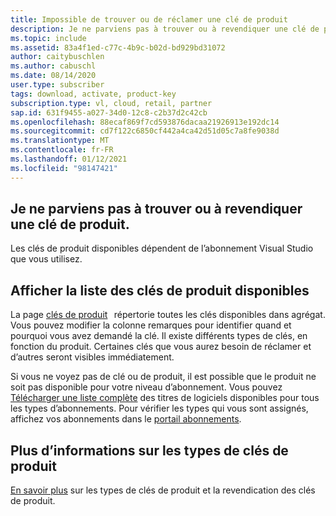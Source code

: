 ```yaml
---
title: Impossible de trouver ou de réclamer une clé de produit
description: Je ne parviens pas à trouver ou à revendiquer une clé de produit, incluse dans mon abonnement Visual Studio.
ms.topic: include
ms.assetid: 83a4f1ed-c77c-4b9c-b02d-bd929bd31072
author: caitybuschlen
ms.author: cabuschl
ms.date: 08/14/2020
user.type: subscriber
tags: download, activate, product-key
subscription.type: vl, cloud, retail, partner
sap.id: 631f9455-a027-34d0-12c8-c2b37d2c42cb
ms.openlocfilehash: 88ecaf869f7cd593876dacaa21926913e192dc14
ms.sourcegitcommit: cd7f122c6850cf442a4ca42d51d05c7a8fe9038d
ms.translationtype: MT
ms.contentlocale: fr-FR
ms.lasthandoff: 01/12/2021
ms.locfileid: "98147421"
---
```

## <a name="im-unable-to-find-or-claim-a-product-key"></a>Je ne parviens pas à trouver ou à revendiquer une clé de produit.

Les clés de produit disponibles dépendent de l’abonnement Visual Studio que vous utilisez.  

## <a name="view-a-list-of-available-product-keys"></a>Afficher la liste des clés de produit disponibles 

La page [clés de produit](https://my.visualstudio.com/productkeys)   répertorie toutes les clés disponibles dans agrégat. Vous pouvez modifier la colonne remarques pour identifier quand et pourquoi vous avez demandé la clé. Il existe différents types de clés, en fonction du produit. Certaines clés que vous aurez besoin de réclamer et d’autres seront visibles immédiatement. 

Si vous ne voyez pas de clé ou de produit, il est possible que le produit ne soit pas disponible pour votre niveau d’abonnement. Vous pouvez [Télécharger une liste complète](https://download.microsoft.com/download/1/5/4/15454442-CF17-47B9-A65D-DF84EF88511B/Visual_Studio_by_Subscription_Level.xlsx) des titres de logiciels disponibles pour tous les types d’abonnements. Pour vérifier les types qui vous sont assignés, affichez vos abonnements dans le [portail abonnements](https://my.visualstudio.com/subscriptions).  

## <a name="more-information-on-product-key-types"></a>Plus d’informations sur les types de clés de produit

[En savoir plus](https://docs.microsoft.com/visualstudio/subscriptions/find-keys) sur les types de clés de produit et la revendication des clés de produit.  